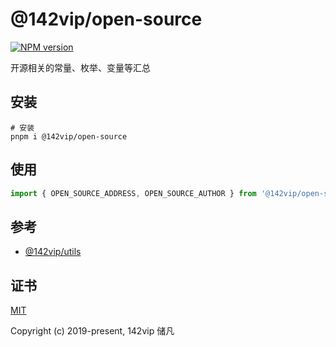 # @142vip/open-source

[![NPM version](https://img.shields.io/npm/v/@142vip/open-source?labelColor=0b3d52&color=1da469&label=version)](https://www.npmjs.com/package/@142vip/open-source)

开源相关的常量、枚举、变量等汇总

## 安装

```shell
# 安装
pnpm i @142vip/open-source
```

## 使用

```ts
import { OPEN_SOURCE_ADDRESS, OPEN_SOURCE_AUTHOR } from '@142vip/open-source'
```

## 参考

- [@142vip/utils](https://www.npmjs.com/package/@142vip/utils)

## 证书

[MIT](https://opensource.org/license/MIT)

Copyright (c) 2019-present, 142vip 储凡
